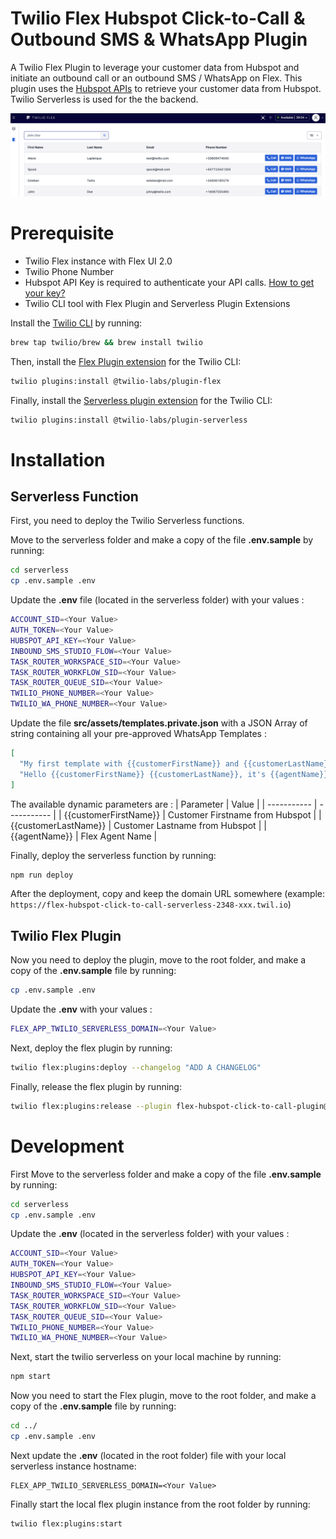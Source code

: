 # Twilio Flex Hubspot Click-to-Call & Outbound SMS & WhatsApp Plugin

A Twilio Flex Plugin to leverage your customer data from Hubspot and initiate an outbound call or an outbound SMS / WhatsApp on Flex. This plugin uses the [Hubspot APIs](https://developers.hubspot.com/docs/api/overview) to retrieve your customer data from Hubspot. Twilio Serverless is used for the the backend.

![Screenshot of the Twilio Flex Hubspot Click-to-Call & Outbound SMS Plugin](screenshot.png "Screenshot of the Twilio Flex Hubspot Click-to-Call & Outbound SMS Plugin")

# Prerequisite

- Twilio Flex instance with Flex UI 2.0
- Twilio Phone Number
- Hubspot API Key is required to authenticate your API calls. [How to get your key?](https://knowledge.hubspot.com/integrations/how-do-i-get-my-hubspot-api-key)
- Twilio CLI tool with Flex Plugin and Serverless Plugin Extensions

Install the [Twilio CLI](https://www.twilio.com/docs/twilio-cli/quickstart) by running:
```bash
brew tap twilio/brew && brew install twilio
```

Then, install the [Flex Plugin extension](https://github.com/twilio-labs/plugin-flex/tree/v1-beta) for the Twilio CLI:
```bash
twilio plugins:install @twilio-labs/plugin-flex
```

Finally, install the [Serverless plugin extension](https://github.com/twilio-labs/plugin-serverless) for the Twilio CLI:
```bash
twilio plugins:install @twilio-labs/plugin-serverless
```

# Installation

## Serverless Function

First, you need to deploy the Twilio Serverless functions.

Move to the serverless folder and make a copy of the file **.env.sample** by running:
```bash
cd serverless
cp .env.sample .env
```

Update the **.env** file (located in the serverless folder) with your values :
```bash
ACCOUNT_SID=<Your Value>
AUTH_TOKEN=<Your Value>
HUBSPOT_API_KEY=<Your Value>
INBOUND_SMS_STUDIO_FLOW=<Your Value>
TASK_ROUTER_WORKSPACE_SID=<Your Value>
TASK_ROUTER_WORKFLOW_SID=<Your Value>
TASK_ROUTER_QUEUE_SID=<Your Value>
TWILIO_PHONE_NUMBER=<Your Value>
TWILIO_WA_PHONE_NUMBER=<Your Value>
```

Update the file **src/assets/templates.private.json** with a JSON Array of string containing all your pre-approved WhatsApp Templates :
```json
[
  "My first template with {{customerFirstName}} and {{customerLastName}} and {{agentName}}.",
  "Hello {{customerFirstName}} {{customerLastName}}, it's {{agentName}} from WhatsApp, feel free to reach out to me if you need more help"
]
```

The available dynamic parameters are :
| Parameter      | Value |
| ----------- | ----------- |
| {{customerFirstName}}      | Customer Firstname from Hubspot       |
| {{customerLastName}}   | Customer Lastname from Hubspot        |
| {{agentName}}   | Flex Agent Name        |


Finally, deploy the serverless function by running:
```bash
npm run deploy
```

After the deployment, copy and keep the domain URL somewhere (example: `https://flex-hubspot-click-to-call-serverless-2348-xxx.twil.io`)

## Twilio Flex Plugin

Now you need to deploy the plugin, move to the root folder, and make a copy of the **.env.sample** file by running:
```bash
cp .env.sample .env
```

Update the **.env** with your values :
```bash
FLEX_APP_TWILIO_SERVERLESS_DOMAIN=<Your Value>
```

Next, deploy the flex plugin by running:
```bash
twilio flex:plugins:deploy --changelog "ADD A CHANGELOG"
```

Finally, release the flex plugin by running:
```bash
twilio flex:plugins:release --plugin flex-hubspot-click-to-call-plugin@1.0.0 --name "NAME OF THE RELEASE" --description "DESCRIPTION OF THE RELEASE"
```

# Development

First Move to the serverless folder and make a copy of the file **.env.sample** by running:
```bash
cd serverless
cp .env.sample .env
```

Update the **.env** (located in the serverless folder) with your values :
```bash
ACCOUNT_SID=<Your Value>
AUTH_TOKEN=<Your Value>
HUBSPOT_API_KEY=<Your Value>
INBOUND_SMS_STUDIO_FLOW=<Your Value>
TASK_ROUTER_WORKSPACE_SID=<Your Value>
TASK_ROUTER_WORKFLOW_SID=<Your Value>
TASK_ROUTER_QUEUE_SID=<Your Value>
TWILIO_PHONE_NUMBER=<Your Value>
TWILIO_WA_PHONE_NUMBER=<Your Value>
```

Next, start the twilio serverless on your local machine by running:
```bash
npm start
```

Now you need to start the Flex plugin, move to the root folder, and make a copy of the **.env.sample** file by running:
```bash
cd ../
cp .env.sample .env
```

Next update the **.env** (located in the root folder) file with your local serverless instance hostname:
```
FLEX_APP_TWILIO_SERVERLESS_DOMAIN=<Your Value>
```

Finally start the local flex plugin instance from the root folder by running:
```bash
twilio flex:plugins:start
```